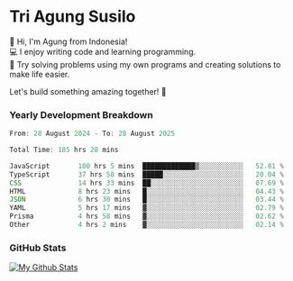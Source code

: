 # Tri Agung Susilo

👋 Hi, I'm Agung from Indonesia!<br>
💻 I enjoy writing code and learning programming.<br>
🧠 Try solving problems using my own programs and creating solutions to make life easier.

Let's build something amazing together! 🚀

### Yearly Development Breakdown

<!--START_SECTION:waka-->

```TypeScript JavaScript PHP
From: 28 August 2024 - To: 28 August 2025

Total Time: 185 hrs 28 mins

JavaScript       100 hrs 5 mins  █████████████▒░░░░░░░░░░░   52.81 %
TypeScript       37 hrs 58 mins  █████░░░░░░░░░░░░░░░░░░░░   20.04 %
CSS              14 hrs 33 mins  ██░░░░░░░░░░░░░░░░░░░░░░░   07.69 %
HTML             8 hrs 23 mins   █░░░░░░░░░░░░░░░░░░░░░░░░   04.43 %
JSON             6 hrs 30 mins   █░░░░░░░░░░░░░░░░░░░░░░░░   03.44 %
YAML             5 hrs 17 mins   ▓░░░░░░░░░░░░░░░░░░░░░░░░   02.79 %
Prisma           4 hrs 58 mins   ▓░░░░░░░░░░░░░░░░░░░░░░░░   02.62 %
Other            4 hrs 2 mins    ▓░░░░░░░░░░░░░░░░░░░░░░░░   02.14 %
```

<!--END_SECTION:waka-->

### GitHub Stats

[![My Github Stats](https://github-readme-stats.vercel.app/api?username=triagung128&show_icons=true&hide=contribs,issues&count_private=true&theme=tokyonight)](https://github.com/triagung128)

<!-- [![Top Langs](https://github-readme-stats.vercel.app/api/top-langs/?username=triagung128&layout=compact)](https://github.com/triagung128) -->
